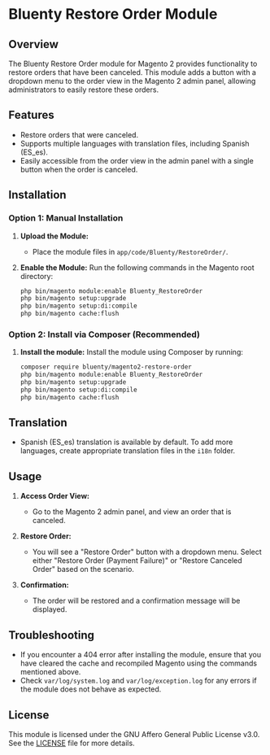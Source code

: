 
# Bluenty Restore Order Module

## Overview
The Bluenty Restore Order module for Magento 2 provides functionality to restore orders that have been canceled. This module adds a button with a dropdown menu to the order view in the Magento 2 admin panel, allowing administrators to easily restore these orders.

## Features
- Restore orders that were canceled.
- Supports multiple languages with translation files, including Spanish (ES_es).
- Easily accessible from the order view in the admin panel with a single button when the order is canceled.

## Installation

### Option 1: Manual Installation

1. **Upload the Module:**
   - Place the module files in `app/code/Bluenty/RestoreOrder/`.

2. **Enable the Module:**
   Run the following commands in the Magento root directory:
   ```bash
   php bin/magento module:enable Bluenty_RestoreOrder
   php bin/magento setup:upgrade
   php bin/magento setup:di:compile
   php bin/magento cache:flush
   ```
### Option 2: Install via Composer (Recommended)

1. **Install the module:**
   Install the module using Composer by running:
   ```bash
   composer require bluenty/magento2-restore-order
   php bin/magento module:enable Bluenty_RestoreOrder
   php bin/magento setup:upgrade
   php bin/magento setup:di:compile
   php bin/magento cache:flush
   ```

## Translation

   - Spanish (ES_es) translation is available by default. To add more languages, create appropriate translation files in the `i18n` folder.

## Usage

1. **Access Order View:**
   - Go to the Magento 2 admin panel, and view an order that is canceled.

2. **Restore Order:**
   - You will see a "Restore Order" button with a dropdown menu. Select either "Restore Order (Payment Failure)" or "Restore Canceled Order" based on the scenario.

3. **Confirmation:**
   - The order will be restored and a confirmation message will be displayed.

## Troubleshooting

- If you encounter a 404 error after installing the module, ensure that you have cleared the cache and recompiled Magento using the commands mentioned above.
- Check `var/log/system.log` and `var/log/exception.log` for any errors if the module does not behave as expected.

## License
This module is licensed under the GNU Affero General Public License v3.0. See the [LICENSE](LICENSE) file for more details.

